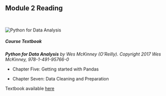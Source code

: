 ## Module 2 Reading

&nbsp;

![Python for Data Analysis](ApplDataSci-UMich/PDA_cover.jpg?raw=true)

##### **Course Textbook**

***Python for Data Analysis** by Wes McKinney (O’Reilly). Copyright 2017 Wes McKinney, 978-1-491-95766-0*

* Chapter Five: Getting started with Pandas

* Chapter Seven: Data Cleaning and Preparation

Textbook available <a href="https://wesmckinney.com/pages/book.html">here</a>